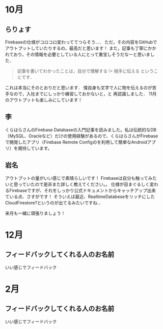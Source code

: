 # 10月

## らりょす

Firebaseの仕様がコロコロ変わっててつらそう…．
ただ，その内容をGitHubでアウトプットしていたりするの，最高だと思います！
また，記事も丁寧にかかれており，その情報を必要としている人にとって重宝しそうだなーと思いました．

> 記事を書いてわかったことは，自分で理解する != 相手に伝える ということです．

これは本当にそのとおりだと思います．
僕自身も文字で人に物を伝えるのが苦手なので，入社までにしっかり練習しておかないと，と
再認識しました．
11月のアウトプットも楽しみにしています！

## 李
くらはらさんのFirebase Databaseの入門記事を読みました。私は伝統的なDB（MySQL、Oracleなど）だけの使用経験があるので、くらはらさんがFirebaseで開発したアプリ（Firebase Remote Configのを利用して簡単なAndroidアプリ）を期待しています。

## 岩名
アウトプットの量がいい感じで素晴らしいです！
Firebaseは自分も触ってみたいと思っていたので是非また詳しく教えてください。。
仕様が目まぐるしく変わるFirebaseですが、それをしっかり公式ドキュメントからキャッチアップ出来ている点、さすがです！
そういえば最近、RealtimeDatabeseをリッチにしたCloudFirestore?というのが出てるみたいですね...

来月も一緒に頑張りましょう！

# 12月

## フィードバックしてくれる人のお名前

いい感じでフィードバック

# 2月

## フィードバックしてくれる人のお名前

いい感じでフィードバック
